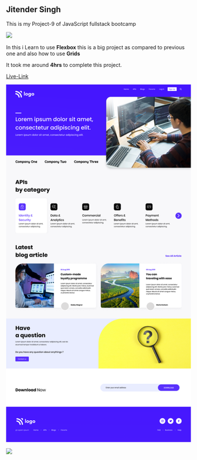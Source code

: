 ## Jitender Singh

This is my Project-9 of JavaScript fullstack bootcamp 

![](https://img.shields.io/badge/Technologies--used-Html%20Css-red)

In this i Learn to use **Flexbox** this is a big project as compared to previous one and also how to use **Grids** 

It took me around **4hrs** to complete this project.

[Live-Link](https://apis-by-category.netlify.app/)


![](./9.png)

![](https://img.shields.io/badge/Hitesh%20choudhary-Learn%20code%20online-yellowgreen)
